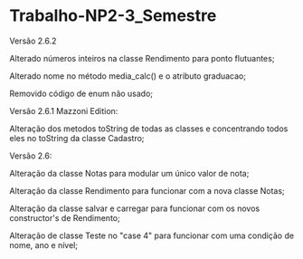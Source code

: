 # Trabalho-NP2-3_Semestre

Versão 2.6.2

Alterado números inteiros na classe Rendimento para ponto flutuantes;

Alterado nome no método media_calc() e o atributo graduacao;

Removido código de enum não usado;

Versão 2.6.1 Mazzoni Edition:

Alteração dos metodos toString de todas as classes e concentrando todos eles no toString da classe
Cadastro;

Versão 2.6:

Alteração da classe Notas para modular um único valor de nota;

Alteração da classe Rendimento para funcionar com a nova classe Notas;

Alteração da classe salvar e carregar para funcionar com os novos constructor's de Rendimento;

Alteração de classe Teste no "case 4" para funcionar com uma condição de nome, ano e nível;
